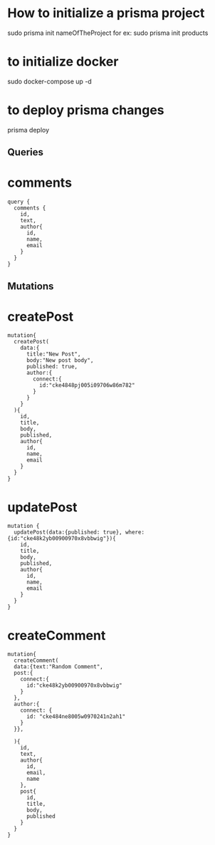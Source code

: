 # How to initialize a prisma project

sudo prisma init nameOfTheProject
for ex: sudo prisma init products

# to initialize docker

sudo docker-compose up -d

# to deploy prisma changes

prisma deploy

## Queries

# comments

```
query {
  comments {
    id,
    text,
    author{
      id,
      name,
      email
    }
  }
}
```

## Mutations

# createPost

```
mutation{
  createPost(
    data:{
      title:"New Post",
      body:"New post body",
      published: true,
      author:{
        connect:{
          id:"cke4848pj005i09706w86m782"
        }
      }
    }
  ){
    id,
    title,
    body,
    published,
    author{
      id,
      name,
      email
    }
  }
}
```

# updatePost

```
mutation {
  updatePost(data:{published: true}, where:{id:"cke48k2yb00900970x8vbbwig"}){
    id,
    title,
    body,
    published,
    author{
      id,
      name,
      email
    }
  }
}
```

# createComment

```
mutation{
  createComment(
  data:{text:"Random Comment",
  post:{
    connect:{
      id:"cke48k2yb00900970x8vbbwig"
    }
  },
  author:{
    connect: {
      id: "cke484ne8005w0970241n2ah1"
    }
  }},

  ){
    id,
    text,
    author{
      id,
      email,
      name
    },
    post{
      id,
      title,
      body,
      published
    }
  }
}
```
